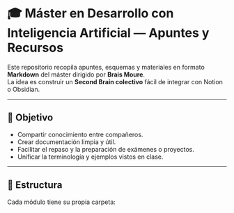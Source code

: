 # 🎓 Máster en Desarrollo con Inteligencia Artificial — Apuntes y Recursos

Este repositorio recopila apuntes, esquemas y materiales en formato **Markdown** del máster dirigido por **Brais Moure**.  
La idea es construir un **Second Brain colectivo** fácil de integrar con Notion o Obsidian.

---

## 🧠 Objetivo
- Compartir conocimiento entre compañeros.
- Crear documentación limpia y útil.
- Facilitar el repaso y la preparación de exámenes o proyectos.
- Unificar la terminología y ejemplos vistos en clase.

---

## 📂 Estructura
Cada módulo tiene su propia carpeta:

